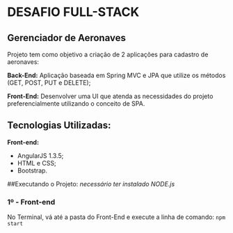 # DESAFIO FULL-STACK
## Gerenciador de Aeronaves

 Projeto tem como objetivo a criação de 2 aplicações para cadastro de aeronaves:

**Back-End:** Aplicação baseada em Spring MVC e JPA que utilize os métodos (GET, POST, PUT e DELETE);

**Front-End:** Desenvolver uma UI que atenda as necessidades do projeto preferencialmente
utilizando o conceito de SPA.

## Tecnologias Utilizadas:
**Front-end:**
* AngularJS 1.3.5;
* HTML e CSS;
* Bootstrap.

##Executando o Projeto:
*necessário ter instalado NODE.js*
### 1º - Front-end
No Terminal, vá até a pasta do Front-End e execute a linha de comando: `npm start`
